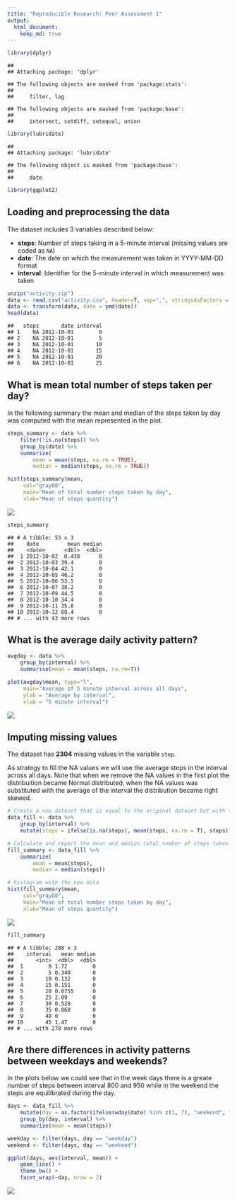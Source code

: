 ```yaml
---
title: "Reproducible Research: Peer Assessment 1"
output: 
  html_document:
    keep_md: true
---
```



```r
library(dplyr)
```

```
## 
## Attaching package: 'dplyr'
```

```
## The following objects are masked from 'package:stats':
## 
##     filter, lag
```

```
## The following objects are masked from 'package:base':
## 
##     intersect, setdiff, setequal, union
```

```r
library(lubridate)
```

```
## 
## Attaching package: 'lubridate'
```

```
## The following object is masked from 'package:base':
## 
##     date
```

```r
library(ggplot2)
```


## Loading and preprocessing the data

The dataset includes 3 variables described below:
* **steps**: Number of steps taking in a 5-minute interval (missing values are coded as `NA`)
* **date**: The date on which the measurement was taken in YYYY-MM-DD format
* **interval**: Identifier for the 5-minute interval in which measurement was taken


```r
unzip("activity.zip")
data <- read.csv("activity.csv", header=T, sep=",", stringsAsFactors = F)
data <- transform(data, date = ymd(date))
head(data)
```

```
##   steps       date interval
## 1    NA 2012-10-01        0
## 2    NA 2012-10-01        5
## 3    NA 2012-10-01       10
## 4    NA 2012-10-01       15
## 5    NA 2012-10-01       20
## 6    NA 2012-10-01       25
```


## What is mean total number of steps taken per day?

In the following summary the mean and median of the steps taken by day was computed with the mean represented in the plot.


```r
steps_summary <- data %>% 
    filter(!is.na(steps)) %>% 
    group_by(date) %>% 
    summarize(
        mean = mean(steps, na.rm = TRUE), 
        median = median(steps, na.rm = TRUE))

hist(steps_summary$mean, 
     col="gray80", 
     main="Mean of total number steps taken by day",
     xlab="Mean of steps quantity")
```

![](PA1_template_files/figure-html/unnamed-chunk-3-1.png)<!-- -->

```r
steps_summary
```

```
## # A tibble: 53 x 3
##    date         mean median
##    <date>      <dbl>  <dbl>
##  1 2012-10-02  0.438      0
##  2 2012-10-03 39.4        0
##  3 2012-10-04 42.1        0
##  4 2012-10-05 46.2        0
##  5 2012-10-06 53.5        0
##  6 2012-10-07 38.2        0
##  7 2012-10-09 44.5        0
##  8 2012-10-10 34.4        0
##  9 2012-10-11 35.8        0
## 10 2012-10-12 60.4        0
## # ... with 43 more rows
```



## What is the average daily activity pattern?

```r
avgday <- data %>%
    group_by(interval) %>% 
    summarise(mean = mean(steps, na.rm=T))

plot(avgday$mean, type="l", 
     main="Average of 5 minute interval across all days",
     ylab = "Average by interval",
     xlab = "5 minute interval")
```

![](PA1_template_files/figure-html/unnamed-chunk-5-1.png)<!-- -->



## Imputing missing values
The dataset has **2304**  missing values in the variable `step`.

As strategy to fill the NA values we will use the average steps in the interval across all days. Note that when we remove the NA values in the first plot the distribuition became Normal distributed, when the NA values was substituted with the average of the interval the distribution became right skewed.

```r
# Create a new dataset that is equal to the original dataset but with the missing data filled in.
data_fill <- data %>% 
    group_by(interval) %>% 
    mutate(steps = ifelse(is.na(steps), mean(steps, na.rm = T), steps))

# Calculate and report the mean and median total number of steps taken per day
fill_summary <- data_fill %>% 
    summarize(
        mean = mean(steps), 
        median = median(steps))

# histogram with the new data
hist(fill_summary$mean, 
     col="gray80", 
     main="Mean of total number steps taken by day",
     xlab="Mean of steps quantity")
```

![](PA1_template_files/figure-html/unnamed-chunk-6-1.png)<!-- -->

```r
fill_summary
```

```
## # A tibble: 288 x 3
##    interval   mean median
##       <int>  <dbl>  <dbl>
##  1        0 1.72        0
##  2        5 0.340       0
##  3       10 0.132       0
##  4       15 0.151       0
##  5       20 0.0755      0
##  6       25 2.09        0
##  7       30 0.528       0
##  8       35 0.868       0
##  9       40 0           0
## 10       45 1.47        0
## # ... with 278 more rows
```



## Are there differences in activity patterns between weekdays and weekends?

In the plots below we could see that in the week days there is a greate number of steps between interval 800 and 950 while in the weekend the steps are equilibrated during the day.

```r
days <- data_fill %>% 
    mutate(day = as.factor(ifelse(wday(date) %in% c(1, 7), "weekend", "weekday"))) %>% 
    group_by(day, interval) %>% 
    summarize(mean = mean(steps))

weekday <- filter(days, day == "weekday")
weekend <- filter(days, day == "weekend")

ggplot(days, aes(interval, mean)) +
    geom_line() +
    theme_bw() +
    facet_wrap(~day, nrow = 2)
```

![](PA1_template_files/figure-html/unnamed-chunk-7-1.png)<!-- -->


